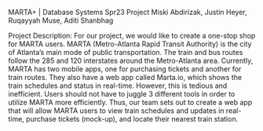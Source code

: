 MARTA+ | Database Systems Spr23 Project
Miski Abdirizak, Justin Heyer, Ruqayyah Muse, Aditi Shanbhag

Project Description:
For our project, we would like to create a one-stop shop for MARTA users. MARTA (Metro-Atlanta Rapid Transit Authority) is the city of Atlanta’s main mode of public transportation. The train and bus routes follow the 285 and 120 interstates around the Metro-Atlanta area. Currently, MARTA has two mobile apps, one for purchasing tickets and another for train routes. They also have a web app called Marta.io, which shows the train schedules and status in real-time. However, this is tedious and inefficient. Users should not have to juggle 3 different tools in order to utilize MARTA more efficiently. Thus, our team sets out to create a web app that will allow MARTA users to view train schedules and updates in real-time, purchase tickets (mock-up), and locate their nearest train station.
